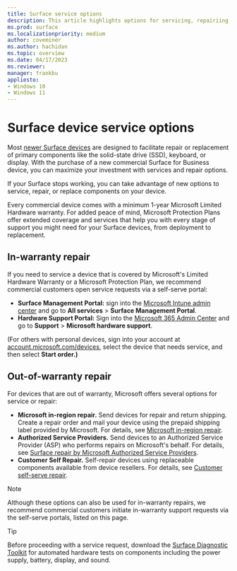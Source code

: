 ```yaml
---
title: Surface service options
description: This article highlights options for servicing, repairiing, or replacing Surface devices
ms.prod: surface
ms.localizationpriority: medium
author: coveminer
ms.author: hachidan
ms.topic: overview
ms.date: 04/17/2023
ms.reviewer: 
manager: frankbu
appliesto:
- Windows 10
- Windows 11
---
```


# Surface device service options

Most [newer Surface devices](surface-service-and-repair.md) are designed to facilitate repair or replacement of primary components like the solid-state drive (SSD), keyboard, or display. With the purchase of a new commercial Surface for Business device, you can maximize your investment with services and repair options.

If your Surface stops working, you can take advantage of new options to service, repair, or replace components on your device.
 
Every commercial device comes with a minimum 1-year Microsoft Limited Hardware warranty. For added peace of mind, Microsoft Protection Plans offer extended coverage and services that help you with every stage of support you might need for your Surface devices, from deployment to replacement.
 
## In-warranty repair

If you need to service a device that is covered by Microsoft's Limited Hardware Warranty or a Microsoft Protection Plan, we recommend commercial customers open service requests via a self-serve portal:

- **Surface Management Portal:** sign into the [Microsoft Intune admin center](https://go.microsoft.com/fwlink/?linkid=2109431) and go to **All services** > **Surface Management Portal**.
- **Hardware Support Portal:** Sign into the [Microsoft 365 Admin Center](https://admin.microsoft.com/AdminPortal) and go to **Support** > **Microsoft hardware support**.

(For others with personal devices, sign into your account at [account.microsoft.com/devices](https://account.microsoft.com/devices), select the device that needs service, and then select **Start order.)**
 
## Out-of-warranty repair

For devices that are out of warranty, Microsoft offers several options for service or repair:

- **Microsoft in-region repair.** Send devices for repair and return shipping. Create a repair order and mail your device using the prepaid shipping label provided by Microsoft. For details, see [Microsoft in-region repair](microsoft-in-region-same-unit-repair.md).
- **Authorized Service Providers.** Send devices to an Authorized Service Provider (ASP) who performs repairs on Microsoft's behalf. For details, see [Surface repair by Microsoft Authorized Service Providers](authorized-service-providers.md).
- **Customer Self Repair.** Self-repair devices using replaceable components available from device resellers. For details, see [Customer self-serve repair](surface-customer-self-repair-surface.md).

> [!NOTE]
> Although these options can also be used for in-warranty repairs, we recommend commercial customers initiate in-warranty support requests via the self-serve portals, listed on this page.
 
> [!TIP]
> Before proceeding with a service request, download the [Surface Diagnostic Toolkit](https://support.microsoft.com/surface/fix-common-surface-problems-using-the-surface-app-and-surface-diagnostic-toolkit-f61d8d18-37a9-863d-f8d0-1982eb16f7b5) for automated hardware tests on components including the power supply, battery, display, and sound.
